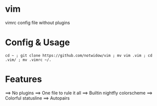 # vim
vimrc config file without plugins
# Config & Usage

```
cd ~ ; git clone https://github.com/notwidow/vim ; mv vim .vim ; cd .vim/ ; mv .vimrc ~/.
```
# Features
==> No plugins
==> One file to rule it all
==> Builtin nightfly colorscheme
==> Colorful statusline
==> Autopairs
